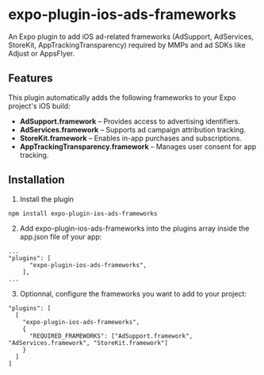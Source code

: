 # expo-plugin-ios-ads-frameworks

An Expo plugin to add iOS ad-related frameworks (AdSupport, AdServices, StoreKit, AppTrackingTransparency) required by MMPs and ad SDKs like Adjust or AppsFlyer.

## Features

This plugin automatically adds the following frameworks to your Expo project's iOS build:

- **AdSupport.framework** – Provides access to advertising identifiers.
- **AdServices.framework** – Supports ad campaign attribution tracking.
- **StoreKit.framework** – Enables in-app purchases and subscriptions.
- **AppTrackingTransparency.framework** – Manages user consent for app tracking.

## Installation

1. Install the plugin

```bash
npm install expo-plugin-ios-ads-frameworks
```

2. Add expo-plugin-ios-ads-frameworks into the plugins array inside the app.json file of your app:

```
...
"plugins": [
      "expo-plugin-ios-ads-frameworks",
    ],
...
```

3. Optionnal, configure the frameworks you want to add to your project:

```
"plugins": [
  [
    "expo-plugin-ios-ads-frameworks",
    {
      "REQUIRED_FRAMEWORKS": ["AdSupport.framework", "AdServices.framework", "StoreKit.framework"]
    }
  ]
]
```

